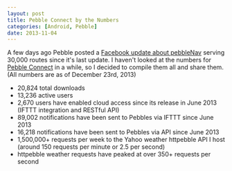 ```yaml
---
layout: post
title: Pebble Connect by the Numbers
categories: [Android, Pebble]
date: 2013-11-04
---
```

A few days ago Pebble posted a [Facebook update about pebbleNav](https://www.facebook.com/photo.php?fbid=752300254799875&set=a.420451041318133.109642.410852228944681&type=1&theater)
serving 30,000 routes since it's last update. I haven't looked at the numbers for [Pebble Connect](https://play.google.com/store/apps/details?id=com.lukekorth.httpebble) in a while,
so I decided to compile them all and share them. (All numbers are as of December 23rd, 2013)

<div class="list">
  <ul>
    <li>20,824 total downloads</li>
    <li>13,236 active users</li>
    <li>2,670 users have enabled cloud access since its release in June 2013 (IFTTT integration and RESTful API)</li>
    <li>89,002 notifications have been sent to Pebbles via IFTTT since June 2013</li>
    <li>16,218 notifications have been sent to Pebbles via API since June 2013</li>
    <li>1,500,000+ requests per week to the Yahoo weather httpebble API I host (around 150 requests per minute or 2.5 per second)</li>
    <li>httpebble weather requests have peaked at over 350+ requests per second</li>
  </ul>
</div>

